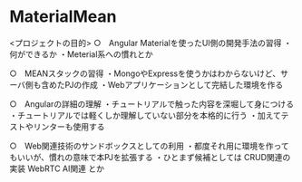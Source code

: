 # MaterialMean

<プロジェクトの目的>
○　Angular Materialを使ったUI側の開発手法の習得
    ・何ができるか
    ・Meterial系への慣れとか

○　MEANスタックの習得
    ・MongoやExpressを使うかはわからないけど、サーバ側も含めたPJの作成
    ・Webアプリケーションとして完結した環境を作る

○　Angularの詳細の理解
    ・チュートリアルで触った内容を深堀して身につける
    ・チュートリアルでは軽くしか理解していない部分を本格的に行う
    ・加えてテストやリンターも使用する

○　Web関連技術のサンドボックスとしての利用
    ・都度それ用に環境を作ってもいいが、慣れの意味で本PJを拡張する
    ・ひとまず候補としては
        CRUD関連の実装
        WebRTC
        AI関連
        とか
